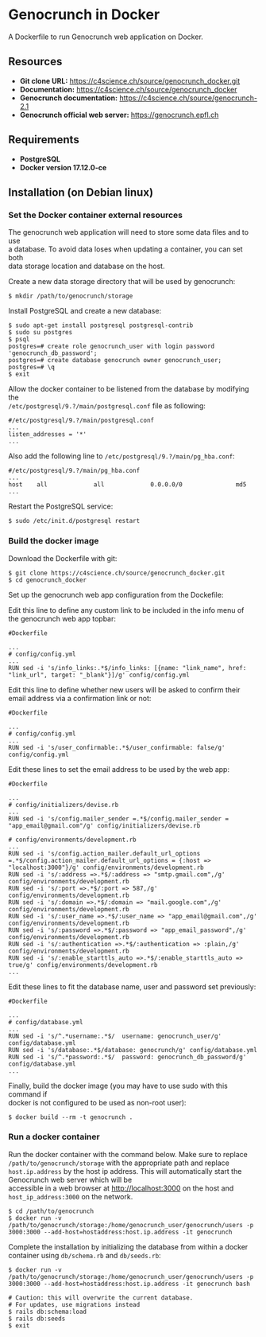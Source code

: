 Genocrunch in Docker
====================

A Dockerfile to run Genocrunch web application on Docker.

## Resources

- **Git clone URL:** <https://c4science.ch/source/genocrunch_docker.git>
- **Documentation:** <https://c4science.ch/source/genocrunch_docker>
- **Genocrunch documentation:** <https://c4science.ch/source/genocrunch-2.1>
- **Genocrunch official web server:** <https://genocrunch.epfl.ch>

## Requirements

- **PostgreSQL**
- **Docker version 17.12.0-ce**

## Installation (on Debian linux)

### Set the Docker container external resources

The genocrunch web application will need to store some data files and to use \
a database. To avoid data loses when updating a container, you can set both \
data storage location and database on the host.

Create a new data storage directory that will be used by genocrunch:

```
$ mkdir /path/to/genocrunch/storage
```

Install PostgreSQL and create a new database:

```
$ sudo apt-get install postgresql postgresql-contrib
$ sudo su postgres
$ psql
postgres=# create role genocrunch_user with login password 'genocrunch_db_password';
postgres=# create database genocrunch owner genocrunch_user;
postgres=# \q
$ exit
```

Allow the docker container to be listened from the database by modifying the \
`/etc/postgresql/9.?/main/postgresql.conf` file as following:

```
#/etc/postgresql/9.?/main/postgresql.conf 
...
listen_addresses = '*'
...
```

Also add the following line to `/etc/postgresql/9.?/main/pg_hba.conf`:

```
#/etc/postgresql/9.?/main/pg_hba.conf 
...
host    all             all             0.0.0.0/0               md5 
...
```

Restart the PostgreSQL service:

```
$ sudo /etc/init.d/postgresql restart
```

### Build the docker image

Download the Dockerfile with git:

```
$ git clone https://c4science.ch/source/genocrunch_docker.git
$ cd genocrunch_docker
```

Set up the genocrunch web app configuration from the Dockefile:

Edit this line to define any custom link to be included in the info menu of \
the genocrunch web app topbar:

```
#Dockerfile

...
# config/config.yml
...
RUN sed -i 's/info_links:.*$/info_links: [{name: "link_name", href: "link_url", target: "_blank"}]/g' config/config.yml
```

Edit this line to define whether new users will be asked to confirm their \
email address via a confirmation link or not:

```
#Dockerfile

...
# config/config.yml
...
RUN sed -i 's/user_confirmable:.*$/user_confirmable: false/g' config/config.yml
```

Edit these lines to set the email address to be used by the web app:

```
#Dockerfile

...
# config/initializers/devise.rb
...
RUN sed -i 's/config.mailer_sender =.*$/config.mailer_sender = "app_email@gmail.com"/g' config/initializers/devise.rb

# config/environments/development.rb
...
RUN sed -i 's/config.action_mailer.default_url_options =.*$/config.action_mailer.default_url_options = {:host => "localhost:3000"}/g' config/environments/development.rb
RUN sed -i 's/:address =>.*$/:address => "smtp.gmail.com",/g' config/environments/development.rb
RUN sed -i 's/:port =>.*$/:port => 587,/g' config/environments/development.rb
RUN sed -i 's/:domain =>.*$/:domain => "mail.google.com",/g' config/environments/development.rb
RUN sed -i 's/:user_name =>.*$/:user_name => "app_email@gmail.com",/g' config/environments/development.rb
RUN sed -i 's/:password =>.*$/:password => "app_email_password",/g' config/environments/development.rb
RUN sed -i 's/:authentication =>.*$/:authentication => :plain,/g' config/environments/development.rb
RUN sed -i 's/:enable_starttls_auto =>.*$/:enable_starttls_auto => true/g' config/environments/development.rb
...
```

Edit these lines to fit the database name, user and password set previously:

```
#Dockerfile

...
# config/database.yml
...
RUN sed -i 's/^.*username:.*$/  username: genocrunch_user/g' config/database.yml
RUN sed -i 's/database:.*$/database: genocrunch/g' config/database.yml
RUN sed -i 's/^.*password:.*$/  password: genocrunch_db_password/g' config/database.yml
...
```

Finally, build the docker image (you may have to use sudo with this command if \
docker is not configured to be used as non-root user):

```
$ docker build --rm -t genocrunch .
```

### Run a docker container

Run the docker container with the command below. Make sure to replace \
`/path/to/genocrunch/storage` with the appropriate path and replace \
`host.ip.address` by the host ip address.
This will automatically start the Genocrunch web server which will be \
accessible in a web browser at <http://localhost:3000> on the host and `host_ip_address:3000` on the network.

```
$ cd /path/to/genocrunch
$ docker run -v /path/to/genocrunch/storage:/home/genocrunch_user/genocrunch/users -p 3000:3000 --add-host=hostaddress:host.ip.address -it genocrunch
```

Complete the installation by initializing the database from within a docker \
container using `db/schema.rb` and `db/seeds.rb`:

```
$ docker run -v /path/to/genocrunch/storage:/home/genocrunch_user/genocrunch/users -p 3000:3000 --add-host=hostaddress:host.ip.address -it genocrunch bash

# Caution: this will overwrite the current database.
# For updates, use migrations instead
$ rails db:schema:load
$ rails db:seeds
$ exit
```
